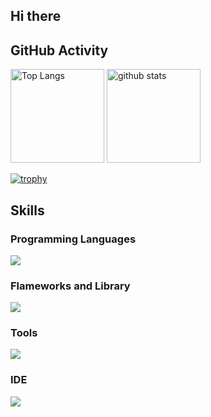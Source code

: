 ## Hi there
## GitHub Activity
<p align="left"> 
  <img alt="Top Langs" height="150px" src="https://github-readme-stats.vercel.app/api/top-langs/?username=Raito5963&layout=compact&show_icons=true&theme=onedark" />
  <img alt="github stats" height="150px" src="https://github-readme-stats.vercel.app/api?username=Raito5963&theme=onedark&show_icons=ture" />
</p>

[![trophy](https://github-profile-trophy.vercel.app/?username=yasuhira-tanuki&theme=onedark&column=7)](https://github.com/ryo-ma/github-profile-trophy)

## Skills
### Programming Languages
![](https://skillicons.dev/icons?i=ts,js,html,css,c,cs,cpp,py)

### Flameworks and Library
![](https://skillicons.dev/icons?i=nextjs,react,nuxtjs,tailwind,anaconda,nodejs)

### Tools
![](https://skillicons.dev/icons?i=github,discord,obsidian,md,figma,vercel,firebase,supabase,gcp,gmail)

### IDE
![](https://skillicons.dev/icons?i=visualstudio,vscide)
